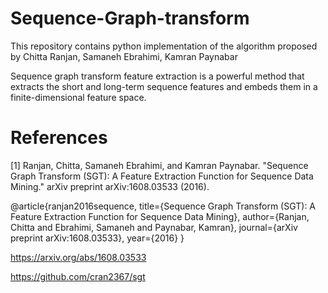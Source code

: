 # Sequence-Graph-transform

This repository contains python implementation of the algorithm proposed  by Chitta Ranjan, Samaneh Ebrahimi, Kamran Paynabar



Sequence graph transform feature extraction is a powerful method that extracts the short and long-term sequence features and embeds them in a finite-dimensional feature space.


# References 
[1] Ranjan, Chitta, Samaneh Ebrahimi, and Kamran Paynabar. "Sequence Graph Transform (SGT): A Feature Extraction Function for Sequence Data Mining." arXiv preprint arXiv:1608.03533 (2016).

@article{ranjan2016sequence, title={Sequence Graph Transform (SGT): A Feature Extraction Function for Sequence Data Mining}, author={Ranjan, Chitta and Ebrahimi, Samaneh and Paynabar, Kamran}, journal={arXiv preprint arXiv:1608.03533}, year={2016} }

https://arxiv.org/abs/1608.03533 

https://github.com/cran2367/sgt 
